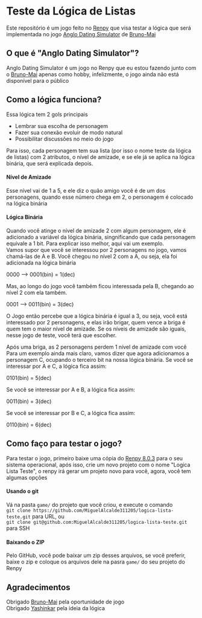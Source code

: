 # Teste da Lógica de Listas

Este repositório é um jogo feito no [Renpy](https://www.renpy.org/) que visa testar a lógica que será implementada no jogo [Anglo Dating Simulator](https://github.com/Bruno-Mai/Anglo-Dating-Sim---BETA) de [Bruno-Mai](https://github.com/Bruno-Mai)

## O que é "Anglo Dating Simulator"?

Anglo Dating Simulator é um jogo no Renpy que eu estou fazendo junto com o [Bruno-Mai](https://github.com/Bruno-Mai) apenas como hobby, infelizmente, o jogo ainda não está disponível para o público

## Como a lógica funciona?
Essa lógica tem 2 gols principais
- Lembrar sua escolha de personagem
- Fazer sua conexão evoluir de modo natural
- Possibilitar discussões no meio do jogo

Para isso, cada personagem tem sua lista (por isso o nome teste da lógica de listas) com 2 atributos, o nível de amizade, e se ele já se aplica na lógica binária, que será explicada depois.

#### Nível de Amizade
Esse nível vai de 1 a 5, e ele diz o quão amigo você é de um dos personagens, quando esse número chega em 2, o personagem é colocado na lógica binária

#### Lógica Binária
Quando você atinge o nível de amizade 2 com algum personagem, ele é adicionado a variável da lógica binária, singnificando que cada personagem equivale a 1 bit.
Para explicar isso melhor, aqui vai um exemplo.  
Vamos supor que você se interessou por 2 personagens no jogo, vamos chamá-las de A e B.
Você chegou no nível 2 com a A, ou seja, ela foi adicionada na lógica binária

0000 --> 0001(bin) = 1(dec)

Mas, ao longo do jogo você também ficou interessada pela B, chegando ao nível 2 com ela também.

0001 --> 0011(bin) = 3(dec)

O Jogo então percebe que a lógica binária é igual a 3, ou seja, você está interessado por 2 personagens, e elas irão brigar, quem vence a briga é quem tem o maior nível de amizade. Se os níveis de amizade são iguais, nesse jogo de teste, você terá que escolher.

Após uma briga, as 2 personagens perdem 1 nível de amizade com você  
Para um exemplo ainda mais claro, vamos dizer que agora adicionamos a personagem C, ocupando o terceiro bit na nossa lógica binária.
Se você se interessar por A e C, a lógica fica assim:

0101(bin) = 5(dec)

Se você se interessar por A e B, a lógica fica assim:

0011(bin) = 3(dec)

Se você se interessar por B e C, a lógica fica assim:

0110(bin) = 6(dec)

## Como faço para testar o jogo?
Para testar o jogo, primeiro baixe uma cópia do [Renpy 8.0.3](https://www.renpy.org/latest.html) para o seu sistema operacional, após isso, crie um novo projeto com o nome "Logica Lista Teste", o renpy irá gerar um projeto novo para você, agora, você tem algumas opções  
#### Usando o git
Vá na pasta `game/` do projeto que você criou, e execute o comando  
`git clone https://github.com/MiguelAlcalde311205/logica-lista-teste.git` para URL, ou  
`git clone git@github.com:MiguelAlcalde311205/logica-lista-teste.git` para SSH  
#### Baixando o ZIP
Pelo GitHub, você pode baixar um zip desses arquivos, se você preferir, baixe o zip e coloque os arquivos dele na pasra `game/` do seu projeto do Renpy

## Agradecimentos
Obrigado [Bruno-Mai](https://github.com/Bruno-Mai) pela oportunidade de jogo  
Obrigado [Yashinkar](https://github.com/Yashinkar) pela ideia da lógica
